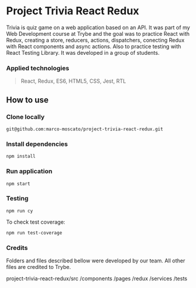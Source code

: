 # Project Trivia React Redux
Trivia is quiz game on a web application based on an API.
It was part of my Web Development course at Trybe and the goal was to practice React with Redux, creating a store, reducers, actions, dispatchers, conecting Redux with React components and async actions. Also to practice testing with React Testing Library.
It was developed in a group of students.

### Applied technologies
> React, Redux, ES6, HTML5, CSS, Jest, RTL

## How to use
### Clone locally
```
git@github.com:marco-moscato/project-trivia-react-redux.git
```

### Install dependencies
```
npm install
```

### Run application
```
npm start
```

### Testing
```
npm run cy
```

To check test coverage:
```
npm run test-coverage
```
### Credits
Folders and files described bellow were developed by our team. All other files are credited to Trybe.

project-trivia-react-redux/src
    /components
    /pages
    /redux
    /services
    /tests
